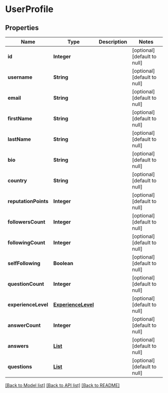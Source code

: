 # UserProfile
## Properties

| Name | Type | Description | Notes |
|------------ | ------------- | ------------- | -------------|
| **id** | **Integer** |  | [optional] [default to null] |
| **username** | **String** |  | [optional] [default to null] |
| **email** | **String** |  | [optional] [default to null] |
| **firstName** | **String** |  | [optional] [default to null] |
| **lastName** | **String** |  | [optional] [default to null] |
| **bio** | **String** |  | [optional] [default to null] |
| **country** | **String** |  | [optional] [default to null] |
| **reputationPoints** | **Integer** |  | [optional] [default to null] |
| **followersCount** | **Integer** |  | [optional] [default to null] |
| **followingCount** | **Integer** |  | [optional] [default to null] |
| **selfFollowing** | **Boolean** |  | [optional] [default to null] |
| **questionCount** | **Integer** |  | [optional] [default to null] |
| **experienceLevel** | [**ExperienceLevel**](ExperienceLevel.md) |  | [optional] [default to null] |
| **answerCount** | **Integer** |  | [optional] [default to null] |
| **answers** | [**List**](AnswerDetails.md) |  | [optional] [default to null] |
| **questions** | [**List**](QuestionSummary.md) |  | [optional] [default to null] |

[[Back to Model list]](../README.md#documentation-for-models) [[Back to API list]](../README.md#documentation-for-api-endpoints) [[Back to README]](../README.md)

